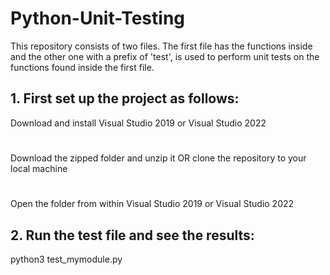 # Python-Unit-Testing
This repository consists of two files. The first file has the functions inside and the other one with a prefix of 'test', is used to perform unit tests on the functions found inside the first file.

## 1. First set up the project as follows: 
Download and install Visual Studio 2019 or Visual Studio 2022 
#
Download the zipped folder and unzip it OR clone the repository to your local machine
#
Open the folder from within Visual Studio 2019 or Visual Studio 2022

## 2. Run the test file and see the results:
python3 test_mymodule.py
